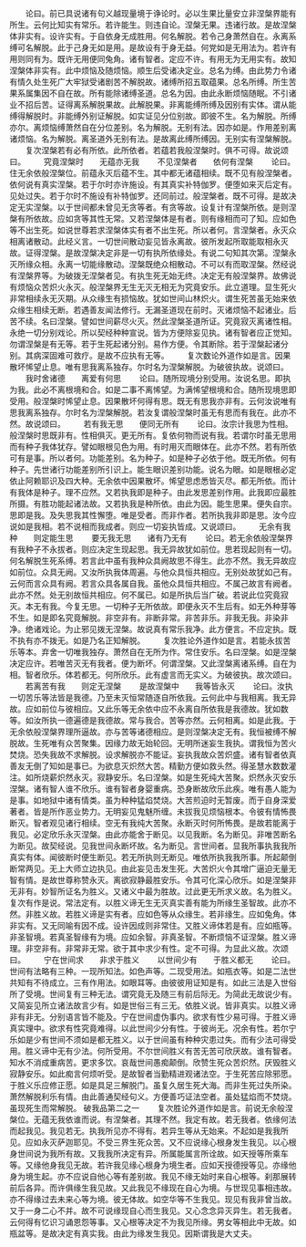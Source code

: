 <!-- { "loadSidebar": true } -->
　　论曰。前已具说诸有句义越现量境于诤论时。必以生果比量安立非涅槃界能有所生。云何比知实有常乐。若许能生。则违自论。涅槃无果。违诸行故。是故涅槃体非实有。设许实有。于自依身无成胜用。何名解脱。若令己身萧然自在。永离系缚可名解脱。此于己身无如是用。是故设有于身无益。何党如是无用法为。若许有用则同有为。既许无用便同兔角。诸有智者。定应不许。有用无为无用实有。故知涅槃体非实有。此中烦恼及随烦恼。顺生后受诸决定业。总名为缚。由此势力令诸有情久处生死广大牢狱受诸剧苦不解脱故。诸缚所招五取蕴果。总名所缚。所生苦果系属集因不自在故。所有能除诸缚圣道。总名为因。由此永断烦恼随眠。不引诸业不招后苦。证得离系解脱果故。此解脱果。非离能缚所缚及因别有实体。谓从能缚得解脱时。非能缚外别证解脱。如实证见分位别故。即彼不生。名为解脱。所缚亦尔。离烦恼缚萧然自在分位差别。名为解脱。无别有法。因亦如是。作用差别离诸烦恼。名为解脱。离圣道外无别有法。是故离此缚所缚因。无别实有涅槃解脱。
　　复次涅槃若有必有所依。此所依者。若蕴若我般涅槃时。俱不可得。故说颂曰。
　　究竟涅槃时　　无蕴亦无我
　　不见涅槃者　　依何有涅槃
　　论曰。住无余依般涅槃位。前蕴永灭后蕴不生。其中都无诸蕴相续。既不见有般涅槃者。依何说有真实涅槃。若于尔时亦许施设。有其真实补特伽罗。便堕如来灭后定有。见处过失。若于尔时不施设有补特伽罗。还同前过。般涅槃者。既不可得。是故决定无实涅槃。以于世间都未曾见无贪等者。有贪等故。设复计有涅槃所依。是则涅槃有所依故。应如贪等其性无常。又若涅槃体是有者。则有缘相而可了知。应如色等不出生死。如说世尊若求涅槃体实有者不出生死。所以者何。言涅槃者。永灭众相离诸散动。此经义言。一切世间散动妄见皆永离故。彼所发起所取能取相永灭故。证得涅槃。是故涅槃决定非是一切有执所依缘处。有说二句知其次第。涅槃永灭所缘众相。永离一切能缘散动。涅槃既绝众相散动。不可以有而取涅槃。然经说有涅槃界等。为破拨无涅槃者见。有执生死无始无终。决定无有般涅槃界。故佛说有烦恼众苦炽火永灭。般涅槃界无生无灭无相无为究竟安乐。此立道理。显生死火非常相续永无灭期。从众缘生有损恼故。犹如世间山林炽火。谓生死苦虽无始来依众缘生相续无断。若遇善友闻法修行。无漏圣道现在前时。灭诸烦恼不起诸业。后苦不续。名曰涅槃。譬如世间薪尽火灭。然此涅槃圣道所证。究竟寂灭离诸性相。永绝一切分别戏论。所以契经种种宣说。皆为方便除妄见执。诸有智者应正觉知。勿谓涅槃是有无等。若于生死起诸分别。易作方便。令其断除。若于涅槃起诸分别。其病深固难可救疗。是故不应执有无等。
　　复次数论外道作如是言。因果散坏悕望止息。唯有思我离系独存。尔时名为涅槃解脱。为破彼执故。说颂曰。
　　我时舍诸德　　离爱有何思
　　论曰。随所现境分别受用。汝说名思。即执为我。此必不离根境和合。如是二事不离悕望。为满悕望根境和合。随所现境思即受用。般涅槃时悕望止息。因果散坏何得有思。既无有思我亦非有。云何汝说唯有思我离系独存。尔时名为涅槃解脱。若汝复谓般涅槃时虽无有思而有我在。此亦不然。故说颂曰。
　　若有我无思　　便同无所有
　　论曰。汝宗计我思为性相。般涅槃时思既非有。性相俱灭。更无所有。复依何物而说有我。若谓尔时虽无思用而有种子我体犹存。譬如眼根见色为用。有时用灭而眼体在。此亦不然。若有所依可有是事。所以者何。功能差别。名为种子。如是种子必依于他。既无所依。何有种子。先世诸行功能差别所引识上。能生眼识差别功能。说名为眼。如是眼根必定依止阿赖耶识及四大种。无余依中因果散坏。悕望思虑悉皆灭尽。都无所依。而计有我体是种子。理不应然。又若执我即是种子。由此发思差别作用。此我即应最胜所摄。有胜功能起诸法故。又若执我是种所依。由此为因。能生思果。便失自宗。思即是我。及失思我其性懈堕。唯是受者。而非作者。若所执我非即是思。汝今应说如是我相。若不说相而我成者。则应一切妄执皆成。又说颂曰。
　　无余有我种　　则定能生思
　　要无我无思　　诸有乃无有
　　论曰。若无余依般涅槃界有我种子不永拔者。则应决定生现起思。我无异故犹如前位。思若现起则有一切。何名解脱生死系缚。若言此中虽有我种众具阙故思不得生。此亦不然。我无异故应如前位。众具无阙。又汝所执我体周遍。与他众具恒共相应。无别处故犹如己有。云何而言众具有阙。若言众具各属自我。虽他众具恒共相应。不属己故言有阙者。此亦不然。处无别故恒共相应。何不属已。如是所执后当广破。若说此位究竟寂灭。本无有我。今复无思。一切种子无所依故。即便永灭不生后有。如无外种芽等不生。如是即名究竟解脱。非空非有。非断非常。非苦非乐。非我无我。非染非净。绝诸戏论。为止邪见拨无涅槃。故说真有常乐我净。此方便言。不应定执。既不执有亦不拨无。如是乃名正知解脱。
　　复次胜论外道作如是言。若能永拔苦乐等本。弃舍一切唯我独存。萧然自在无所为作。常住安乐。名曰涅槃。如是涅槃决定应许。若唯苦灭无有我者。便为断坏。何谓涅槃。又此涅槃离诸系缚。自在为相。智者欣乐。体若都无。何所欣乐。此有虚言而无实义。为破彼执。故次颂曰。
　　若离苦有我　　则定无涅槃
　　是故涅槃中　　我等皆永灭
　　论曰。汝执一切苦乐等法皆是我德。乃至未灭恒常随逐自所依我。云何此中与我相离。我无异故。应如前位与彼相应。又此乐等无余依中应不永离自所依我是我德故。犹如数等。如汝所执一德遍德是我德故。常与我合。苦等亦然。云何相离。如是此我。于无余依般涅槃界理所逼故。亦与苦等诸德相应。是则涅槃决定无有。我恒被缚不解脱故。生死唯有众苦聚集。因缘力故无始轮回。无明所迷妄生我执。谓我恒为苦火焚烧。恐失我故不求解脱。设求解脱亦不能证。妄执我故众苦炽盛。诸有智者依真善友无倒了知如是事已。为欲息灭炽然大苦。精勤方便如救头然。得圣慧水数数灌注。如所烧薪炽然永灭。寂静安乐。名曰涅槃。如是生死纯大苦聚。炽然永灭安乐涅槃。诸有智人谁不欣乐。谁有智者身婴重病。恐身断故欣乐此疾。唯有愚人能为是事。如地狱中诸有情类。虽为种种猛焰焚烧。大苦煎迫时无暂废。而于自身深爱著者。皆是所作恶业势力。无明妄见鬼魅所缠。未拔我见烦恼根本。令彼有情怖畏断灭。智者观见诸行相续。空无有我纯大苦聚。永断灭时何所怖畏。是故若能离于我见。必定欣乐永灭涅槃。由此亦能舍于断见。以见我断。名为断见。非唯苦断名为断见。故契经说。见我世间永断坏故。名为断见。言世间者。显我所事执我我所真实有体。闻彼断时便生断见。若无所执则无断见。唯依所执我我所事。所起颠倒断常两见。无上大师立边执见。由此妄见击发生死。大苦炽火令其增广逼迫无量无智有情。是故世尊称赞永灭。离欲寂静最胜安乐。令其可化深心欣乐。如是涅槃非无非有。妙智所证名为胜义。又诸义中最为胜故。过此更无所求义故。名为胜义。复次有作是说。常法定有。以胜义谛无生无灭真实善有能为所缘生圣智故。此亦不然。非胜义故。若胜义谛是实有者。应如色等从众缘生。若非缘生。应如兔角。体非实有。又无同喻有因不成。设许因成则非常住。又胜义谛体若是有。应如瓶等。非圣智境。若真圣智缘有为境。应如余智。非真圣智。不断烦恼不证涅槃。胜义谛理。非空非有。非常非无常。欲于其中求少有性。定不可得。为显此义故。次颂曰。
　　宁在世间求　　非求于胜义
　　以世间少有　　于胜义都无
　　论曰。世间有法略有三种。一现所知法。如色声等。二现受用法。如瓶衣等。如是二法世共知有不待成立。三有作用法。如眼耳等。由彼彼用证知是有。如此三法是入世俗所了受境。世间复有三种无法。谓究竟无及随三有前后际无。为简此无故说少有。又简妄见所立诸法故言少有。如是世俗三有三无。依胜义说。皆非真实。以胜义谛非有非无。分别语言皆不能及。宁在世间虚伪事内。欲求有性少易可得。于胜义谛真实理中。欲求有性究竟难得。以此世间少分有性。于彼尚无。况余有性。若尔宁乐如是少有世间不须如是都无胜义。以于世间虽有种种灾患过失。而有少法可得受用。胜义谛中无有少法。何所受用。不尔世间胜义有苦无苦可欣厌故。谁有智者。知水不消成重病苦。更求多饮。哀哉世间愚痴颠倒。欣赞生死众苦炽然。厌毁胜义寂静安乐。如此痴言何烦听受。是故智者当勤精进观诸法空。于生死苦应除邪愿。于胜义乐应修正愿。如是具足三解脱门。虽复久居生死大海。而非生死过失所染。萧然解脱利乐有情。由此善通契经句义。方便善巧证法空者。虽处猛焰而不焚烧。虽现死生而常解脱。
破我品第二之一
　　复次胜论外道作如是言。前说无余般涅槃位。无蕴无我依谁而说。有涅槃者。其理不然。我定有故。若无我者。依缘何法而起我见。我见若无。执我所见亦不得有。若异生等从无始来。不起如是我我所见。应如永灭萨迦耶见。不受三界生死众苦。又不应说缘心根身发生我见。以心根身世间说为我所有故。又我我所决定有异。所属能属言所诠故。如天授等所乘车等。又缘他身我见无故。若许我见缘心根身为境生者。应如天授德授等见。亦缘他身为境生起。亦不应说自他心等有差别故。我见不缘无始时来自心根等。刹那展转前后各异。而许俱缘生我见故。又此我见不缘现在自心为境。与世现见事相违故。亦不得缘过去未来心等为境。彼无体故。如空华等不生我见。现见有我非曾当故。又于一身二心不并。故不可说缘现自心而生我见。又心念念异灭异生。若无我者。云何得有忆识习诵恩怨等事。又心根等决定不为我见所缘。男女等相此中无故。如瓶盆等。是故决定有真实我。由此为缘发生我见。因斯谓我是大丈夫。
